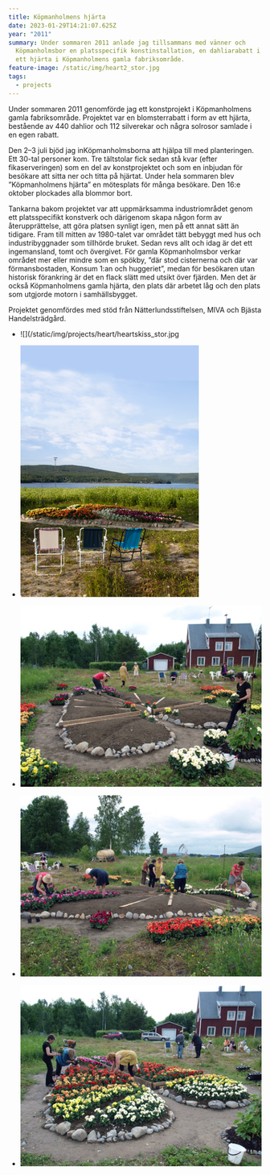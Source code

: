 ```yaml
---
title: Köpmanholmens hjärta
date: 2023-01-29T14:21:07.625Z
year: "2011"
summary: Under sommaren 2011 anlade jag tillsammans med vänner och
  Köpmanholmsbor en platsspecifik konstinstallation, en dahliarabatt i form av
  ett hjärta i Köpmanholmens gamla fabriksområde.
feature-image: /static/img/heart2_stor.jpg
tags:
  - projects
---
```

Under sommaren 2011 genomförde jag ett konstprojekt i Köpmanholmens gamla fabriksområde. Projektet var en blomsterrabatt i form av ett hjärta, bestående av 440 dahlior och 112 silverekar och några solrosor samlade i en egen rabatt.

Den 2–3 juli bjöd jag inKöpmanholmsborna att hjälpa till med planteringen. Ett 30-tal personer kom. Tre tältstolar fick sedan stå kvar (efter fikaserveringen) som en del av konstprojektet och som en inbjudan för besökare att sitta ner och titta på hjärtat. Under hela sommaren blev ”Köpmanholmens hjärta” en mötesplats för många besökare. Den 16:e oktober plockades alla blommor bort.

Tankarna bakom projektet var att uppmärksamma industriområdet genom ett platsspecifikt konstverk och därigenom skapa någon form av återupprättelse, att göra platsen synligt igen, men på ett annat sätt än tidigare. Fram till mitten av 1980-talet var området tätt bebyggt med hus och industribyggnader som tillhörde bruket. Sedan revs allt och idag är det ett ingemansland, tomt och övergivet. För gamla Köpmanholmsbor verkar området mer eller mindre som en spökby, ”där stod cisternerna och där var förmansbostaden, Konsum 1:an och huggeriet”, medan för besökaren utan historisk förankring är det en flack slätt med utsikt över fjärden. Men det är också Köpmanholmens gamla hjärta, den plats där arbetet låg och den plats som utgjorde motorn i samhällsbygget.

Projektet genomfördes med stöd från Nätterlundsstiftelsen, MIVA och Bjästa Handelsträdgård.

- ![](/static/img/projects/heart/heartskiss_stor.jpg
- ![](/static/img/projects/heart/heart1_stor.jpg)

- ![](/static/img/projects/heart/plant1_stor.jpg)

- ![](/static/img/projects/heart/plant2_stor.jpg)
- ![](/static/img/projects/heart/plant3_stor.jpg)
